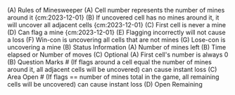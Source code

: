 (A) Rules of Minesweeper
    (A) Cell number represents the number of mines around it {cm:2023-12-01}
    (B) If uncovered cell has no mines around it, it will uncover all adjacent cells {cm:2023-12-01}
    (C) First cell is never a mine
    (D) Can flag a mine {cm:2023-12-01}
    (E) Flagging incorrectly will not cause a loss
    (F) Win-con is uncovering all cells that are not mines
    (G) Lose-con is uncovering a mine
(B) Status Information
    (A) Number of mines left
    (B) Time elapsed or Number of moves
(C) Optional
    (A) First cell's number is always 0
    (B) Question Marks
    # (If flags around a cell equal the number of mines around it, all adjacent cells will be uncovered) can cause instant loss
    (C) Area Open 
    # (If flags == number of mines total in the game, all remaining cells will be uncovered) can cause instant loss
    (D) Open Remaining 